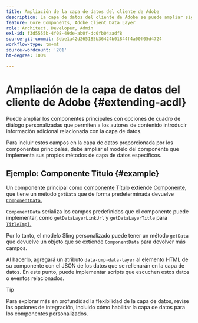 ```yaml
---
title: Ampliación de la capa de datos del cliente de Adobe
description: La capa de datos del cliente de Adobe se puede ampliar siguiendo algunos patrones básicos
feature: Core Components, Adobe Client Data Layer
role: Architect, Developer, Admin
exl-id: f3d5555b-4f08-49de-ab0f-dc0fb04aadf8
source-git-commit: 3ebe1a42d265185b36424b01844f4a00f05d4724
workflow-type: tm+mt
source-wordcount: '201'
ht-degree: 100%

---
```


# Ampliación de la capa de datos del cliente de Adobe {#extending-acdl}

Puede ampliar los componentes principales con opciones de cuadro de diálogo personalizadas que permiten a los autores de contenido introducir información adicional relacionada con la capa de datos.

Para incluir estos campos en la capa de datos proporcionada por los componentes principales, debe ampliar el modelo del componente que implementa sus propios métodos de capa de datos específicos.

## Ejemplo: Componente Título {#example}

Un componente principal como [componente Título](https://github.com/adobe/aem-core-wcm-components/blob/master/bundles/core/src/main/java/com/adobe/cq/wcm/core/components/models/Title.java) extiende [Componente](https://github.com/adobe/aem-core-wcm-components/blob/master/bundles/core/src/main/java/com/adobe/cq/wcm/core/components/models/Title.java), que tiene un método `getData` que de forma predeterminada devuelve [`ComponentData`.](https://github.com/adobe/aem-core-wcm-components/blob/master/bundles/core/src/main/java/com/adobe/cq/wcm/core/components/models/datalayer/ComponentData.java)

`ComponentData` serializa los campos predefinidos que el componente puede implementar, como `getDataLayerLinkUrl` y `getDataLayerTitle` para [`TitleImpl`.](https://github.com/adobe/aem-core-wcm-components/blob/master/bundles/core/src/main/java/com/adobe/cq/wcm/core/components/internal/models/v1/TitleImpl.java)

Por lo tanto, el modelo Sling personalizado puede tener un método `getData` que devuelve un objeto que se extiende `ComponentData` para devolver más campos.

Al hacerlo, agregará un atributo `data-cmp-data-layer` al elemento HTML de su componente con el JSON de los datos que se rellenarán en la capa de datos. En este punto, puede implementar scripts que escuchen estos datos o eventos relacionados.

>[!TIP]
>
>Para explorar más en profundidad la flexibilidad de la capa de datos, revise las opciones de integración, incluido cómo habilitar la capa de datos para los componentes personalizados.
